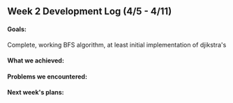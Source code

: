 ## Week 2 Development Log (4/5 - 4/11)

#### Goals: 
Complete, working BFS algorithm, at least initial implementation of djikstra's

#### What we achieved: 


#### Problems we encountered:


#### Next week's plans:
